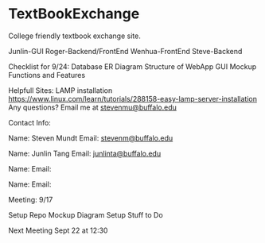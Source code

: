 # TextBookExchange
College friendly textbook exchange site. 

Junlin-GUI
Roger-Backend/FrontEnd
Wenhua-FrontEnd
Steve-Backend  

Checklist for 9/24:
Database ER Diagram 
Structure of WebApp
GUI Mockup 
Functions and Features

Helpfull Sites:
LAMP installation https://www.linux.com/learn/tutorials/288158-easy-lamp-server-installation
Any questions? Email me at stevenmu@buffalo.edu

Contact Info:

Name: Steven Mundt
Email: stevenm@buffalo.edu

Name: Junlin Tang
Email: junlinta@buffalo.edu

Name:
Email:

Name:
Email:




Meeting: 9/17

Setup Repo
Mockup Diagram
Setup Stuff to Do

Next Meeting Sept 22  at 12:30




